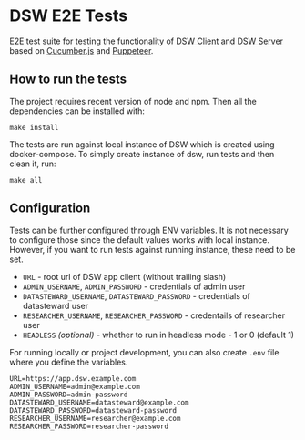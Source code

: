 # DSW E2E Tests

E2E test suite for testing the functionality of [DSW Client](https://github.com/DataStewardshipWizard/dsw-client)
and [DSW Server](https://github.com/DataStewardshipWizard/dsw-server) based on
[Cucumber.js](https://github.com/cucumber/cucumber-js) and [Puppeteer](https://github.com/GoogleChrome/puppeteer).

## How to run the tests

The project requires recent version of node and npm. Then all the dependencies can be installed with:

```
make install
```

The tests are run against local instance of DSW which is created
using docker-compose. To simply create instance of dsw, run tests and then clean it, run:

```
make all
```

## Configuration

Tests can be further configured through ENV variables. It is not necessary to configure those since the default values works with local instance. However, if you want to run tests against running instance, these need to be set.

- `URL` - root url of DSW app client (without trailing slash)
- `ADMIN_USERNAME`, `ADMIN_PASSWORD` - credentials of admin user
- `DATASTEWARD_USERNAME`, `DATASTEWARD_PASSWORD` - credentials of datasteward user
- `RESEARCHER_USERNAME`, `RESEARCHER_PASSWORD` - credentails of researcher user
- `HEADLESS` *(optional)* - whether to run in headless mode - 1 or 0 (default 1)

For running locally or project development, you can also create `.env` file where you define the variables.

```
URL=https://app.dsw.example.com
ADMIN_USERNAME=admin@example.com
ADMIN_PASSWORD=admin-password
DATASTEWARD_USERNAME=datasteward@example.com
DATASTEWARD_PASSWORD=datasteward-password
RESEARCHER_USERNAME=researcher@example.com
RESEARCHER_PASSWORD=researcher-password
```
